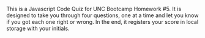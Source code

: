 This is a Javascript Code Quiz for UNC Bootcamp Homework #5. It is designed to take you through four questions, one at a time and let you know if you got each one right or wrong.
In the end, it registers your score in local storage with your initials.
